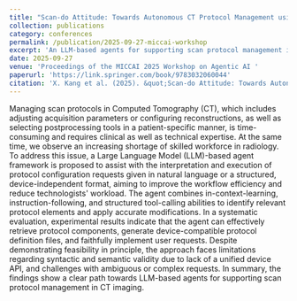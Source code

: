```yaml
---
title: "Scan-do Attitude: Towards Autonomous CT Protocol Management using a Large Language Model Agent"
collection: publications
category: conferences
permalink: /publication/2025-09-27-miccai-workshop
excerpt: 'An LLM-based agents for supporting scan protocol management in CT imaging.'
date: 2025-09-27
venue: 'Proceedings of the MICCAI 2025 Workshop on Agentic AI '
paperurl: 'https://link.springer.com/book/9783032060044'
citation: 'X. Kang et al. (2025). &quot;Scan-do Attitude: Towards Autonomous CT Protocol Management using a Large Language Model Agent &quot; <i>Proceedings of the MICCAI Workshop on Agentic AI 2025</i>. 1(3).'
---
```

Managing scan protocols in Computed Tomography (CT), which includes adjusting acquisition parameters or configuring reconstructions, as well as selecting postprocessing tools in a patient-specific manner, is time-consuming and requires clinical as well as technical expertise. At the same time, we observe an increasing shortage of skilled workforce in radiology. To address this issue, a Large Language Model (LLM)-based agent framework is proposed to assist with the interpretation and execution of protocol configuration requests given in natural language or a structured, device-independent format, aiming to improve the workflow efficiency and reduce technologists' workload. The agent combines in-context-learning, instruction-following, and structured tool-calling abilities to identify relevant protocol elements and apply accurate modifications. In a systematic evaluation, experimental results indicate that the agent can effectively retrieve protocol components, generate device-compatible protocol definition files, and faithfully implement user requests. 
Despite demonstrating feasibility in principle, the approach faces limitations regarding syntactic and semantic validity due to lack of a unified device API, and challenges with ambiguous or complex requests. 
In summary, the findings show a clear path towards LLM-based agents for supporting scan protocol management in CT imaging. 
